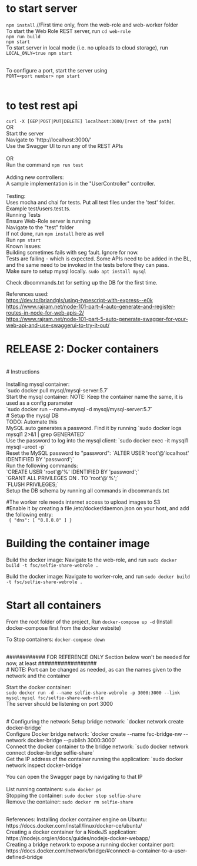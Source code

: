 # to start server
`npm install` //First time only, from the web-role and web-worker folder <br>
To start the Web Role REST server, run `cd web-role` <br>
`npm run build` <br>
`npm start` <br>
To start server in local mode (i.e. no uploads to cloud storage), run <br>
`LOCAL_ONLY=true npm start`<br><br>

To configure a port, start the server using <br>
`PORT=<port number> npm start`<br><br>

# to test rest api

`curl -X [GEP|POST|PUT|DELETE] localhost:3000/[rest of the path]`
<br>
OR
<br>
Start the server<br>
Navigate to 'http://localhost:3000/'<br>
Use the Swagger UI to run any of the REST APIs<br>
<br>
OR<br>
Run the command `npm run test`<br><br>
Adding new controllers:<br>
A sample implementation is in the "UserController" controller.<br>
<br>
Testing:
<br>
Uses mocha and chai for tests. Put all test files under the 'test' folder. Example test/users.test.ts. <br>
Running Tests <br>
Ensure Web-Role server is running <br>
Navigate to the "test" folder <br>
If not done, run `npm install` here as well <br>
Run `npm start`
<br>
Known Issues:<br>
Building sometimes fails with seg fault. Ignore for now. <br>
Tests are failing - which is expected. Some APIs need to be added in the BL, and the same need to be invoked in the tests before they can pass.<br>
Make sure to setup mysql locally. 
`sudo apt install mysql`<br>

Check dbcommands.txt for setting up the DB for the first time.<br>

References used:<br>
https://dev.to/briandgls/using-typescript-with-express--e0k<br>
https://www.rajram.net/node-101-part-4-auto-generate-and-register-routes-in-node-for-web-apis-2/<br>
https://www.rajram.net/node-101-part-5-auto-generate-swagger-for-your-web-api-and-use-swaggerui-to-try-it-out/<br>


# RELEASE 2: Docker containers <br>
<br>
# Instructions <br>
<br>
Installing mysql container: <br>
`sudo docker pull mysql/mysql-server:5.7` <br>
Start the mysql container: NOTE: Keep the container name the same, it is used as a config parameter <br>
`sudo docker run --name=mysql -d mysql/mysql-server:5.7` <br>
# Setup the mysql DB <br>
TODO: Automate this <br>
MySQL auto generates a password. Find it by running `sudo docker logs mysql1 2>&1 | grep GENERATED` <br>
Use the password to log into the mysql client: `sudo docker exec -it mysql1 mysql -uroot -p` <br>
Reset the MySQL password to "password": `ALTER USER 'root'@'localhost' IDENTIFIED BY 'password';` <br>
Run the following commands: <br>
`CREATE USER 'root'@'%' IDENTIFIED BY 'password';` <br>
`GRANT ALL PRIVILEGES ON . TO 'root'@'%';` <br>
`FLUSH PRIVILEGES;` <br>
Setup the DB schema by running all commands in dbcommands.txt <br>

#The worker role needs internet access to upload images to S3 <br>
#Enable it by creating a file /etc/docker/daemon.json on your host, and add the following entry:
<br>
<code>
{
	"dns":
	[
	       	"8.8.8.8"
	]
}
</code>


# Building the container image
Build the docker image: Navigate to the web-role, and run `sudo docker build -t fsc/selfie-share-webrole .`<br>

Build the docker image: Navigate to worker-role, and run `sudo docker build -t fsc/selfie-share-webrole .`<br>

# Start all containers <br>
From the root folder of the project, Run `docker-compose up -d` (Install docker-compose first from the docker website)<br>

To Stop containers: `docker-compose down`

<br>
############ FOR REFERENCE ONLY  Section below won't be needed for now, at least ################## <br>
# NOTE: Port can be changed as needed, as can the names given to the network and the container <br>

Start the docker container: <br>
`sudo docker run -d --name selfie-share-webrole -p 3000:3000 --link mysql:mysql fsc/selfie-share-web-role` <br>
The server should be listening on port 3000 <br>

<br>
# Configuring the network
Setup bridge network: `docker network create docker-bridge` <br>
Configure Docker bridge network: `docker create --name fsc-bridge-nw --network docker-bridge --publish 3000:3000` <br>
Connect the docker container to the bridge network: `sudo docker network connect docker-bridge selfie-share` <br>
Get the IP address of the container running the application: `sudo docker network inspect docker-bridge` <br>

You can open the Swagger page by navigating to that IP <br>
<br>
List running containers: `sudo docker ps` <br>
Stopping the container: `sudo docker stop selfie-share` <br>
Remove the container: `sudo docker rm selfie-share` <br>

<br>
References:
Installing docker container engine on Ubuntu: https://docs.docker.com/install/linux/docker-ce/ubuntu/<br>
Creating a docker container for a NodeJS application: https://nodejs.org/en/docs/guides/nodejs-docker-webapp/ <br>
Creating a bridge network to expose a running docker container port: https://docs.docker.com/network/bridge/#connect-a-container-to-a-user-defined-bridge <br>
<br>
